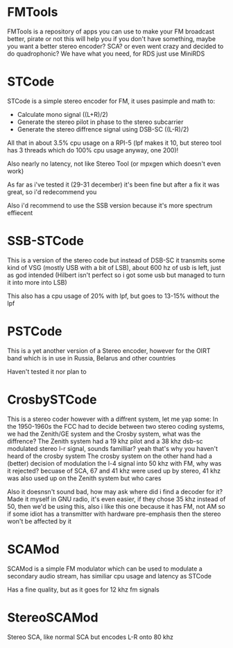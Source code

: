 # FMTools
FMTools is a repository of apps you can use to make your FM broadcast better, pirate or not this will help you if you don't have something, maybe you want a better stereo encoder? SCA? or even went crazy and decided to do quadrophonic? We have what you need, for RDS just use MiniRDS

# STCode
STCode is a simple stereo encoder for FM, it uses pasimple and math to:
-   Calculate mono signal ((L+R)/2)
-   Generate the stereo pilot in phase to the stereo subcarrier
-   Generate the stereo diffrence signal using DSB-SC ((L-R)/2)

All that in about 3.5% cpu usage on a RPI-5 (lpf makes it 10, but stereo tool has 3 threads which do 100% cpu usage anyway, one 200)!

Also nearly no latency, not like Stereo Tool (or mpxgen which doesn't even work)

As far as i've tested it (29-31 december) it's been fine but after a fix it was great, so i'd redecommend you

Also i'd recommend to use the SSB version because it's more spectrum effiecent

# SSB-STCode
This is a version of the stereo code but instead of DSB-SC it transmits some kind of VSG (mostly USB with a bit of LSB), about 600 hz of usb is left, just as god intended (Hilbert isn't perfect so i got some usb but managed to turn it into more into LSB)

This also has a cpu usage of 20% with lpf, but goes to 13-15% without the lpf

# PSTCode
This is a yet another version of a Stereo encoder, however for the OIRT band which is in use in Russia, Belarus and other countries

Haven't tested it nor plan to

# CrosbySTCode
This is a stereo coder however with a diffrent system, let me yap some: 
In the 1950-1960s the FCC had to decide between two stereo coding systems, we had the Zenith/GE system and the Crosby system, what was the diffrence?
The Zenith system had a 19 khz pilot and a 38 khz dsb-sc modulated stereo l-r signal, sounds familliar? yeah that's why you haven't heard of the crosby system
The crosby system on the other hand had a (better) decision of modulation the l-4 signal into 50 khz with FM, why was it rejected? becuase of SCA, 67 and 41 khz were used up by stereo, 41 khz was also used up on the Zenith system but who cares

Also it doesnsn't sound bad, how may ask where did i find a decoder for it? Made it myself in GNU radio, it's even easier, if they chose 35 khz instead of 50, then we'd be using this, also i like this one because it has FM, not AM so if some idiot has a transmitter with hardware pre-emphasis then the stereo won't be affected by it

# SCAMod
SCAMod is a simple FM modulator which can be used to modulate a secondary audio stream, has similiar cpu usage and latency as STCode

Has a fine quality, but as it goes for 12 khz fm signals

# StereoSCAMod
Stereo SCA, like normal SCA but encodes L-R onto 80 khz